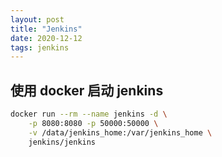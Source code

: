 ```yaml
---
layout: post
title: "Jenkins"
date: 2020-12-12
tags: jenkins
---
```


## 使用 docker 启动 jenkins

```bash
docker run --rm --name jenkins -d \
    -p 8080:8080 -p 50000:50000 \
    -v /data/jenkins_home:/var/jenkins_home \
    jenkins/jenkins
```

